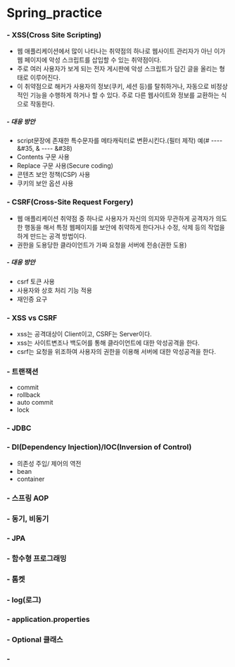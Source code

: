 # Spring_practice

### - XSS(Cross Site Scripting)
- 웹 애플리케이션에서 많이 나타나는 취약점의 하나로 웹사이트 관리자가 아닌 이가 웹 페이지에 악성 스크립트를 삽입할 수 있는 취약점이다.
- 주로 여러 사용자가 보게 되는 전자 게시판에 악성 스크립트가 담긴 글을 올리는 형태로 이루어진다.
- 이 취약점으로 해커가 사용자의 정보(쿠키, 세션 등)를 탈취하거나, 자동으로 비정상적인 기능을 수행하게 하거나 할 수 있다. 주로 다른 웹사이트와 정보를 교환하는 식으로 작동한다.

##### - 대응 방안 
- script문장에 존재한 특수문자를 메타캐릭터로 변환시킨다.(필터 제작) 예(#  ---- &#35, &  ---- &#38)
- Contents 구문 사용
- Replace 구문 사용(Secure coding)
- 콘텐츠 보안 정책(CSP) 사용
- 쿠키의 보안 옵션 사용

### - CSRF(Cross-Site Request Forgery)
- 웹 애플리케이션 취약점 중 하나로 사용자가 자신의 의지와 무관하게 공격자가 의도한 행동을 해서 특정 웹페이지를 보안에 취약하게 한다거나 수정, 삭제 등의 작업을 하게 만드는 공격 방법이다.
- 권한을 도용당한 클라이언트가 가짜 요청을 서버에 전송(권한 도용)

##### - 대응 방안
- csrf 토큰 사용
- 사용자와 상호 처리 기능 적용
- 재인증 요구

### - XSS vs CSRF
- xss는 공격대상이 Client이고, CSRF는 Server이다.
- xss는 사이트변조나 백도어를 통해 클라이언트에 대한 악성공격을 한다.
- csrf는 요청을 위조하여 사용자의 권한을 이용해 서버에 대한 악성공격을 한다.

### - 트랜잭션
- commit
- rollback
- auto commit
- lock

### - JDBC

### - DI(Dependency Injection)/IOC(Inversion of Control)
- 의존성 주입/ 제어의 역전
- bean
- container

### - 스프링 AOP

### - 동기, 비동기

### - JPA

### - 함수형 프로그래밍

### - 톰켓

### - log(로그)

### - application.properties

### - Optional 클래스

### - 
